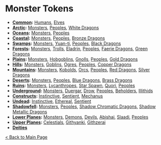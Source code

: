 # Monster Tokens
- **[Common](common#common-monster-tokens):** [Humans](common/humans), [Elves](common/elves)
- **[Arctic](arctic#arctic-monster-tokens):** [Monsters](arctic/monsters), [Peoples](arctic/peoples), [White Dragons](arctic/dragons_white)
- **[Oceans](oceans#oceans-monster-tokens):** [Monsters](oceans/monsters), [Peoples](oceans/peoples)
- **[Coastal](coastal#coastal-monster-tokens):** [Monsters](coastal/monsters), [Peoples](coastal/peoples), [Bronze Dragons](coastal/dragons_bronze)
- **[Swamps](swamps#swamps-monster-tokens):** [Monsters](swamps/monsters), [Yuan-ti](swamps/yuan_ti), [Peoples](swamps/peoples), [Black Dragons](swamps/dragons_black)
- **[Forests](forests#forests-monster-tokens):** [Monsters](forests/monsters), [Trolls](forests/trolls), [Eladrin](forests/eladrin), [Peoples](forests/peoples), [Faerie Dragons](forests/dragons_faerie), [Green Dragons](forests/dragons_green)
- **[Plains](plains#plains-monster-tokens):** [Monsters](plains/monsters), [Hobgoblins](plains/hobgoblins), [Gnolls](plains/gnolls), [Peoples](plains/peoples), [Gold Dragons](plains/dragons_gold)
- **[Hills](hills#hills-monster-tokens):** [Monsters](hills/monsters), [Goblins](hills/goblins), [Ogres](hills/ogres), [Peoples](hills/peoples), [Copper Dragons](hills/dragons_copper)
- **[Mountains](mountains#mountains-monster-tokens):** [Monsters](mountains/monsters), [Kobolds](mountains/kobolds), [Orcs](mountains/orcs), [Peoples](mountains/peoples), [Red Dragons](mountains/dragons_red), [Silver Dragons](mountains/dragons_silver)
- **[Deserts](deserts#deserts-monster-tokens):** [Monsters](deserts/monsters), [Peoples](deserts/peoples), [Blue Dragons](deserts/dragons_blue), [Brass Dragons](deserts/dragons_brass)
- **[Ruins](ruins#ruins-monster-tokens):** [Monsters](ruins/monsters), [Lycanthropes](ruins/lycanthropes), [Star Spawn](ruins/star_spawn), [Quori](ruins/quori), [Peoples](ruins/peoples)
- **[Underground](underground#underground-monster-tokens):** [Monsters](underground/monsters), [Duergar](underground/duergar), [Drow](underground/drow), [Peoples](underground/peoples), [Beholders](underground/beholders), [Illithids](underground/illithids)
- **[Constructs](constructs#constructs-monster-tokens):** [Instinctive](constructs/instinctive), [Sentient](constructs/sentient), [Mechanus](constructs/mechanus)
- **[Undead](undead#undead-monster-tokens):** [Instinctive](undead/instinctive), [Ethereal](undead/ethereal), [Sentient](undead/sentient)
- **[Shadowfell](shadowfell#shadowfell-monster-tokens):** [Monsters](shadowfell/monsters), [Peoples](shadowfell/peoples), [Shadow Chromatic Dragons](shadowfell/dragons_shadow_chromatic), [Shadow Metallic Dragons](shadowfell/dragons_shadow_metallic)
- **[Lower Planes](lower_planes#lower-planes-monster-tokens):** [Monsters](lower_planes/monsters), [Demons](lower_planes/demons), [Devils](lower_planes/devils), [Abishai](lower_planes/abishai), [Slaadi](lower_planes/slaadi), [Peoples](lower_planes/peoples)
- **[Upper Planes](upper_planes#upper-planes-monster-tokens):** [Celestials](upper_planes/celestials), [Githyanki](upper_planes/githyanki), [Githzerai](upper_planes/githzerai)
- **[Deities](deities)**

[< Back to Main Page](../README.md#dungeons-and-dragons-5th-edition)
